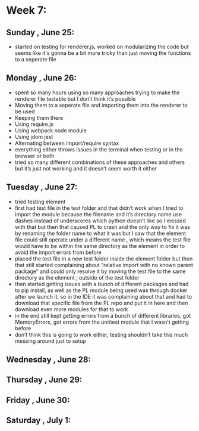 # Week 7:
## Sunday , June 25:
- started on testing for renderer.js, worked on modularizing the code but seems like it's gonna be a bit more tricky than just moving the functions to a seperate file

## Monday , June 26:
- spent so many hours using so many approaches trying to make the renderer file testable but I don’t think it’s possible
- Moving them to a seperate file and importing them into the renderer to be used
- Keeping them there
- Using require.js
- Using webpack node module
- Using jdom jest
- Alternating between import/require syntax
- everything either throws issues in the terminal when testing or in the browser or both
- tried so many different combinations of these approaches and others but it’s just not working and it doesn’t seem worth it either

## Tuesday , June 27:
- tried testing element
- first had test file in the test folder and that didn’t work when I tried to import the module because the filename and it’s directory name use dashes instead of underscores which python doesn’t like so I messed with that but then that caused PL to crash and the only way to fix it was by renaming the folder name to what it was but I saw that the element file could still operate under a different name , which means the test file would have to be within the same directory as the element in order to avoid the import errors from before
- placed the test file in a new test folder inside the element folder but then that still started complaining about “relative import with no known parent package” and could only resolve it by moving the test file to the same directory as the element ; outside of the test folder
- then started getting issues with a bunch of different packages and had to pip install, as well as the PL module being used was through docker after we launch it, so in the IDE it was complaining about that and had to download that specific file from the PL repo and put it in here and then download even more modules for that to work
- in the end still kept getting errors from a bunch of different libraries, got MemoryErrors, got errors from the unittest module that I wasn’t getting before
- don’t think this is going to work either, testing shouldn’t take this much messing around just to setup

## Wednesday , June 28:

## Thursday , June 29:

## Friday , June 30:

## Saturday , July 1:
